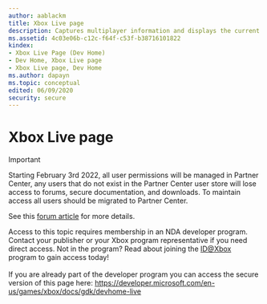 ```yaml
---
author: aablackm
title: Xbox Live page
description: Captures multiplayer information and displays the current status of the Xbox Live service.
ms.assetid: 4c03e06b-c12c-f64f-c53f-b38716101822
kindex:
- Xbox Live Page (Dev Home)
- Dev Home, Xbox Live page
- Xbox Live page, Dev Home
ms.author: dapayn
ms.topic: conceptual
edited: 06/09/2020
security: secure
---
```


# Xbox Live page
> [!IMPORTANT]
> Starting February 3rd 2022, all user permissions will be managed in Partner Center, any users that do not exist in the Partner Center user store will lose access to forums, secure documentation, and downloads. To maintain access all users should be migrated to Partner Center. <p></p>See this <a href="https://forums.xboxlive.com/articles/132187/breaking-change-user-access-for-forums-secure-docu.html">forum article</a> for more details.  

 Access to this topic requires membership in an NDA developer program. Contact your publisher or your Xbox program representative if you need direct access. Not in the program? Read about joining the <a href="https://www.xbox.com/Developers/id">ID@Xbox</a> program to gain access today!  <br/><br/>If you are already part of the developer program you can access the secure version of this page here: <a target="_blank" href="https://developer.microsoft.com/en-us/games/xbox/docs/gdk/devhome-live">https://developer.microsoft.com/en-us/games/xbox/docs/gdk/devhome-live</a>